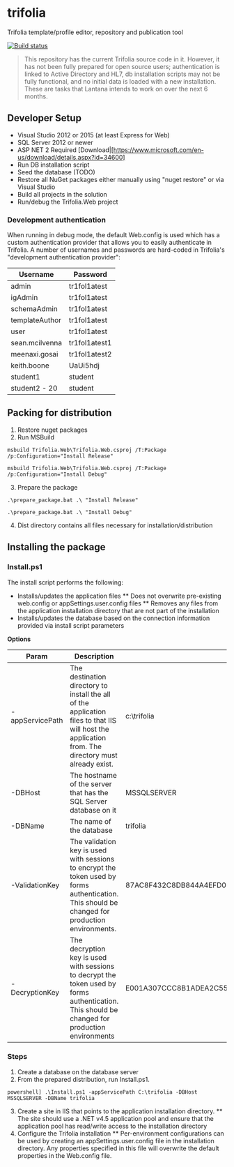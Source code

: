 # trifolia
Trifolia template/profile editor, repository and publication tool

[![Build status](https://ci.appveyor.com/api/projects/status/ch1e3gsaip09w2f2?svg=true)](https://ci.appveyor.com/project/seanmcilvenna/trifolia)

> This repository has the current Trifolia source code in it. However, it has not been fully prepared for open source users; authentication is linked to Active Directory and HL7, db installation scripts may not be fully functional, and no initial data is loaded with a new installation. These are tasks that Lantana intends to work on over the next 6 months.

## Developer Setup

- Visual Studio 2012 or 2015 (at least Express for Web)
- SQL Server 2012 or newer
- ASP NET 2 Required [Download|[https://www.microsoft.com/en-us/download/details.aspx?id=34600]
- Run DB installation script
- Seed the database (TODO)
- Restore all NuGet packages either manually using "nuget restore" or via Visual Studio
- Build all projects in the solution
- Run/debug the Trifolia.Web project

### Development authentication

When running in debug mode, the default Web.config is used which has a custom authentication provider that allows you to easily authenticate in Trifolia. A number of usernames and passwords are hard-coded in Trifolia's "development authentication provider":

| Username | Password |
| -------- | -------- |
| admin | tr1fol1atest |
| igAdmin | tr1fol1atest |
| schemaAdmin | tr1fol1atest |
| templateAuthor | tr1fol1atest |
| user | tr1fol1atest |
| sean.mcilvenna | tr1fol1atest1 |
| meenaxi.gosai | tr1fol1atest2 |
| keith.boone | UaUi5hdj |
| student1 | student |
| student2 - 20 | student |

## Packing for distribution
1. Restore nuget packages
2. Run MSBuild
```
msbuild Trifolia.Web\Trifolia.Web.csproj /T:Package /p:Configuration="Install Release"
```
```
msbuild Trifolia.Web\Trifolia.Web.csproj /T:Package /p:Configuration="Install Debug"
```
3. Prepare the package
```
.\prepare_package.bat .\ "Install Release"
```
```
.\prepare_package.bat .\ "Install Debug"
```
4. Dist directory contains all files necessary for installation/distribution

## Installing the package

### Install.ps1
The install script performs the following:
* Installs/updates the application files
** Does not overwrite pre-existing web.config or appSettings.user.config files
** Removes any files from the application installation directory that are not part of the installation
* Installs/updates the database based on the connection information provided via install script parameters

**Options**

| Param | Description | Default |
| ----- | ----------- | ------- |
| -appServicePath | The destination directory to install the all of the application files to that IIS will host the application from. The directory must already exist. | c:\trifolia |
| -DBHost | The hostname of the server that has the SQL Server database on it | MSSQLSERVER |
| -DBName | The name of the database | trifolia |
| -ValidationKey | The validation key is used with sessions to encrypt the token used by forms authentication. This should be changed for production environments. | 87AC8F432C8DB844A4EFD024301AC1AB5808BEE9D1870689B63794D33EE3B55CDB315BB480721A107187561F388C6BEF5B623BF31E2E725FC3F3F71A32BA5DFC |
| -DecryptionKey | The decryption key is used with sessions to decrypt the token used by forms authentication. This should be changed for production environments | E001A307CCC8B1ADEA2C55B1246CDCFE8579576997FF92E7 |

### Steps
1. Create a database on the database server
2. From the prepared distribution, run Install.ps1.
```
powershell] .\Install.ps1 -appServicePath C:\trifolia -DBHost MSSQLSERVER -DBName trifolia
```
3. Create a site in IIS that points to the application installation directory.
** The site should use a .NET v4.5 application pool and ensure that the application pool has read/write access to the installation directory
4. Configure the Trifolia installation
** Per-environment configurations can be used by creating an appSettings.user.config file in the installation directory. Any properties specified in this file will overwrite the default properties in the Web.config file.